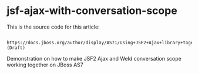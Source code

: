 jsf-ajax-with-conversation-scope
================================

This is the source code for this article:

	 https://docs.jboss.org/author/display/AS71/Using+JSF2+Ajax+library+together+with+CDI+ConversationScope+in+JBoss+AS7+(Draft)

Demonstration on how to make JSF2 Ajax and Weld conversation scope working together on JBoss AS7
